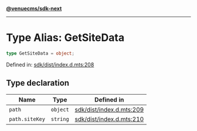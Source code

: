 [**@venuecms/sdk-next**](../Index.md)

***

# Type Alias: GetSiteData

```ts
type GetSiteData = object;
```

Defined in: [sdk/dist/index.d.mts:208](https://github.com/venuecms/sdk/blob/aa6bf5e2569259dec55e399babe648ca7df4042f/packages/sdk/dist/index.d.mts#L208)

## Type declaration

| Name | Type | Defined in |
| ------ | ------ | ------ |
| <a id="path"></a> `path` | `object` | [sdk/dist/index.d.mts:209](https://github.com/venuecms/sdk/blob/aa6bf5e2569259dec55e399babe648ca7df4042f/packages/sdk/dist/index.d.mts#L209) |
| `path.siteKey` | `string` | [sdk/dist/index.d.mts:210](https://github.com/venuecms/sdk/blob/aa6bf5e2569259dec55e399babe648ca7df4042f/packages/sdk/dist/index.d.mts#L210) |
